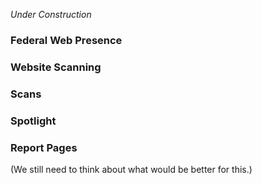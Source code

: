 
_Under Construction_


### Federal Web Presence 


### Website Scanning



### Scans 




### Spotlight



### Report Pages 

(We still need to think about what would be better for this.)

